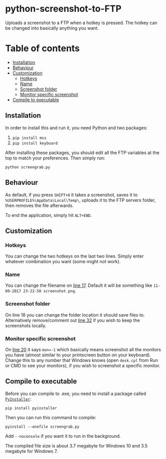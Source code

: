 # python-screenshot-to-FTP
Uploads a screenshot to a FTP when a hotkey is pressed. The hotkey can be changed into basically anything you want.

Table of contents
=================

  * [Installation](#installation)
  * [Behaviour](#behaviour)
  * [Customization](#customization)
    * [Hotkeys](#hotkeys)
    * [Name](#name)
    * [Screenshot folder](#screenshot-folder)
    * [Monitor specific screenshot](#monitor-specific-screenshot)
  * [Compile to executable](#compile-to-executable)

## Installation
In order to install this and run it, you need Python and two packages:

1) `pip install mss`
2) `pip install keyboard`

After installing these packages, you should edit all the FTP variables at the top to match your preferences. Then simply run:

`python screengrab.py`

## Behaviour
As default, if you press `SHIFT+0` it takes a screenshot, saves it to `%USERPROFILE%\AppData\Local\Temp\`, uploads it to the FTP servers folder, then removes the file afterwards.

To end the application, simply hit `ALT+END`.

## Customization
### Hotkeys
You can change the two hotkeys on the last two lines. Simply enter whatever combination you want (some might not work).

### Name
You can change the filename on [line 17](https://github.com/mortenmoulder/python-screenshot-to-FTP/blob/master/screengrab.py#L17). Default it will be something like `11-09-2017 23-22-50 screenshot.png`.

### Screenshot folder
On line 18 you can change the folder location it should save files to. Alternatively remove/comment out [line 32](https://github.com/mortenmoulder/python-screenshot-to-FTP/blob/master/screengrab.py#L32) if you wish to keep the screenshots locally.

### Monitor specific screenshot
On [line 20](https://github.com/mortenmoulder/python-screenshot-to-FTP/blob/master/screengrab.py#L20) it says `mon=-1` which basically means screenshot all the monitors you have (almost similar to your printscreen button on your keyboard). Change this to any number that Windows knows (open `desk.cpl` from Run or CMD to see your monitors), if you wish to screenshot a specific monitor.

## Compile to executable
Before you can compile to .exe, you need to install a package called [`PyInstaller`](http://www.pyinstaller.org/):

`pip install pyinstaller`

Then you can run this command to compile:

`pyinstall --onefile screengrab.py`

Add `--noconsole` if you want it to run in the background.

The compiled file size is about 3.7 megabyte for Windows 10 and 3.5 megabyte for Windows 7.
